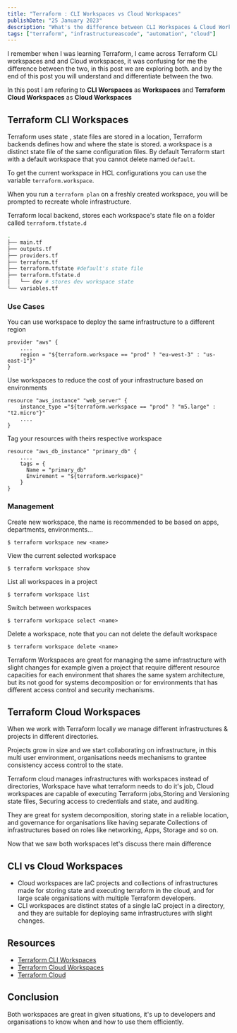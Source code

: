 ```yaml
---
title: "Terraform : CLI Workspaces vs Cloud Workspaces"
publishDate: "25 January 2023"
description: "What's the difference between CLI Workspaces & Cloud Workspaces"
tags: ["terraform", "infrastructureascode", "automation", "cloud"]
---
```


I remember when I was learning Terraform, I came across Terraform CLI workspaces and and Cloud workspaces, it was confusing for me the difference between the two, in this post we are exploring both. and by the end of this post you will understand and differentiate between the two.

In this post I am refering to **CLI Worspaces** as **Workspaces** and **Terraform Cloud Workspaces** as **Cloud Workspaces**

## Terraform CLI Workspaces

Terraform uses state , state files are stored in a location, Terraform backends defines how and where the state is stored. a workspace is a distinct state file of the same configuration files. By default Terraform start with a default workspace that you cannot delete named `default`.

To get the current workspace in HCL configurations you can use the variable `terraform.workspace`.

When you run a `terraform plan` on a freshly created workspace, you will be prompted to recreate whole infrastructure.

Terraform local backend, stores each workspace's state file on a folder called `terraform.tfstate.d`

```bash
.
├── main.tf
├── outputs.tf
├── providers.tf
├── terraform.tf
├── terraform.tfstate #default's state file
├── terraform.tfstate.d
│   └── dev # stores dev workspace state
└── variables.tf

```

### Use Cases

You can use workspace to deploy the same infrastructure to a different region

```hcl
provider "aws" {
    ....
	region = "${terraform.workspace == "prod" ? "eu-west-3" : "us-east-1"}"
}
```

Use workspaces to reduce the cost of your infrastructure based on environments

```hcl
resource "aws_instance" "web_server" {
	instance_type ="${terraform.workspace == "prod" ? "m5.large" : "t2.micro"}"
	....
}
```

Tag your resources with theirs respective workspace

```hcl
resource "aws_db_instance" "primary_db" {
    ....
    tags = {
      Name = "primary_db"
      Envirement = "${terraform.workspace}"
    }
}
```

### Management

Create new workspace, the name is recommended to be based on apps, departments, environments...

```shell
$ terraform workspace new <name>
```

View the current selected workspace

```shell
$ terraform workspace show
```

List all workspaces in a project

```shell
$ terraform workspace list
```

Switch between workspaces

```shell
$ terraform workspace select <name>
```

Delete a workspace, note that you can not delete the default workspace

```shell
$ terraform workspace delete <name>
```

Terraform Workspaces are great for managing the same infrastructure with slight changes for example given a project that require different resource capacities for each environment that shares the same system architecture, but its not good for systems decomposition or for environments that has different access control and security mechanisms.

## Terraform Cloud Workspaces

When we work with Terraform locally we manage different infrastructures & projects in different directories.

Projects grow in size and we start collaborating on infrastructure, in this multi user environment, organisations needs mechanisms to grantee consistency access control to the state.

Terraform cloud manages infrastructures with workspaces instead of directories, Workspace have what terraform needs to do it's job, Cloud workspaces are capable of executing Terraform jobs,Storing and Versioning state files, Securing access to credentials and state, and auditing.

They are great for system decomposition, storing state in a reliable location, and governance for organisations like having separate Collections of infrastructures based on roles like networking, Apps, Storage and so on.

Now that we saw both workspaces let's discuss there main difference

## CLI vs Cloud Workspaces

- Cloud workspaces are IaC projects and collections of infrastructures made for storing state and executing terraform in the cloud, and for large scale organisations with multiple Terraform developers.
- CLI workspaces are distinct states of a single IaC project in a directory, and they are suitable for deploying same infrastructures with slight changes.

## Resources

- [Terraform CLI Workspaces](https://developer.hashicorp.com/terraform/language/state/workspaces)
- [Terraform Cloud Workspaces](https://developer.hashicorp.com/terraform/cloud-docs/workspaces)
- [Terraform Cloud](https://app.terraform.io)

## Conclusion

Both workspaces are great in given situations, it's up to developers and organisations to know when and how to use them efficiently.
